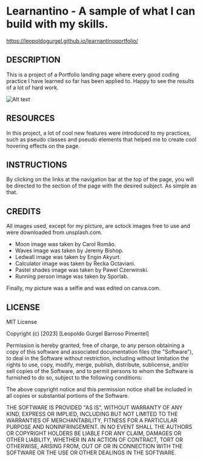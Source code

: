 # Learnantino - A sample of what I can build with my skills.

https://leopoldogurgel.github.io/learnantinoportfolio/

## DESCRIPTION

This is a project of a Portfolio landing page where every good coding practice I have learned so far has been applied to. Happy to see the results of a lot of hard work. 

![Alt text](./docs/assets/images/screenshot.jpg "Page screenshot")

## RESOURCES

In this project, a lot of cool new features were introduced to my practices, such as pseudo classes and pseudo elements that helped me to create cool hovering effects on the page.

## INSTRUCTIONS

By clicking on the links at the navigation bar at the top of the page, you will be directed to the section of the page with the desired subject. As simple as that.

## CREDITS

All images used, except for my picture, are sctock images free to use and were downloaded from unsplash.com.

- Moon image was taken by Carol Romão.
- Waves image was taken by Jeremy Bishop.
- Ledwall image was taken by Engin Akyurt.
- Calculator image was taken by Recka Octaviani.
- Pastel shades image was taken by Pawel Czerwinski.
- Running person image was taken by Sporlab.

Finally, my picture was a selfie and was edited on canva.com.

## LICENSE

MIT License

Copyright (c) [2023] [Leopoldo Gurgel Barroso Pimentel]

Permission is hereby granted, free of charge, to any person obtaining a copy
of this software and associated documentation files (the "Software"), to deal
in the Software without restriction, including without limitation the rights
to use, copy, modify, merge, publish, distribute, sublicense, and/or sell
copies of the Software, and to permit persons to whom the Software is
furnished to do so, subject to the following conditions:

The above copyright notice and this permission notice shall be included in all
copies or substantial portions of the Software.

THE SOFTWARE IS PROVIDED "AS IS", WITHOUT WARRANTY OF ANY KIND, EXPRESS OR
IMPLIED, INCLUDING BUT NOT LIMITED TO THE WARRANTIES OF MERCHANTABILITY,
FITNESS FOR A PARTICULAR PURPOSE AND NONINFRINGEMENT. IN NO EVENT SHALL THE
AUTHORS OR COPYRIGHT HOLDERS BE LIABLE FOR ANY CLAIM, DAMAGES OR OTHER
LIABILITY, WHETHER IN AN ACTION OF CONTRACT, TORT OR OTHERWISE, ARISING FROM,
OUT OF OR IN CONNECTION WITH THE SOFTWARE OR THE USE OR OTHER DEALINGS IN THE
SOFTWARE.